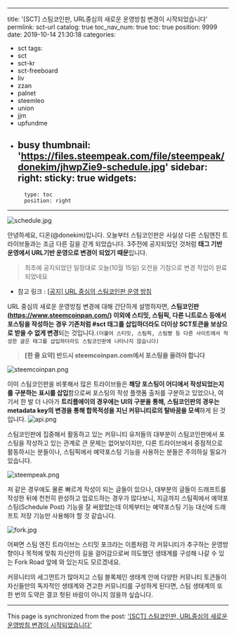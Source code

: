 
---
title: '[SCT] 스팀코인판, URL중심의 새로운 운영방침 변경이 시작되었습니다'
permlink: sct-url
catalog: true
toc_nav_num: true
toc: true
position: 9999
date: 2019-10-14 21:30:18
categories:
- sct
tags:
- sct
- sct-kr
- sct-freeboard
- liv
- zzan
- palnet
- steemleo
- union
- jjm
- upfundme
- busy
thumbnail: 'https://files.steempeak.com/file/steempeak/donekim/jhwpZie9-schedule.jpg'
sidebar:
    right:
        sticky: true
widgets:
    -
        type: toc
        position: right
---


![schedule.jpg](https://files.steempeak.com/file/steempeak/donekim/jhwpZie9-schedule.jpg)

안녕하세요, 디온(@donekim)입니다. 오늘부터 스팀코인판은 사실상 다른 스팀엔진 트라이브들과는 조금 다른 길을 걷게 되었습니다. 3주전에 공지되었던 것처럼 **태그 기반 운영에서 URL기반 운영으로 변경이 되었기 때문**입니다.

> 최초에 공지되었던 일정대로 오늘(10월 15일) 오전을 기점으로 변경 작업이 완료되었네요

- 참고 링크 : [[공지] URL 중심의 스팀코인판 운영 방침](https://www.steemcoinpan.com/sct/@sct/url)

URL 중심의 새로운 운영방침 변경에 대해 간단하게 설명하자면, **스팀코인판(https://www.steemcoinpan.com/) 이외에 스티밋, 스팀픽, 다른 니트로스 등에서 포스팅을 작성하는 경우 기존처럼 #sct 태그를 삽입하더라도 더이상 SCT토큰을 보상으로 받을 수 없게 변경**되는 것입니다.`(더불어 스티밋, 스팀픽, 스팀짱 등 다른 사이트에서 작성한 글은 태그를 삽입하더라도 스팀코인판에 나타나지 않습니다)`

> **[한 줄 요약] 반드시 steemcoinpan.com에서 포스팅을 올려야 합니다**

![steemcoinpan.png](https://files.steempeak.com/file/steempeak/donekim/ByJc1teo-steemcoinpan.png)

이미 스팀코인판을 비롯해서 많은 트라이브들은 **해당 포스팅이 어디에서 작성되었는지를 구분하는 표시를 삽입**함으로써 포스팅의 작성 플랫폼 출처를 구분하고 있었으나, 여기서 한 발 더 나아가 **트리플에이의 경우에는 UI의 구분을 통해, 스팀코인판의 경우는 metadata key의 변경을 통해 합목적성을 지닌 커뮤니티로의 탈바꿈을 모색**하게 된 것입니다. 
![api.png](https://files.steempeak.com/file/steempeak/donekim/PUBj0879-api.png)


스팀코인판에 집중해서 활동하고 있는 커뮤니티 유저들의 대부분이 스팀코인판에서 포스팅을 작성하고 있는 관계로 큰 문제는 없어보이지만, 다른 트라이브에서 중점적으로 활동하시는 분들이나, 스팀픽에서 예약포스팅 기능을 사용하는 분들은 주의하실 필요가 있습니다. 

![steempeak.png](https://files.steempeak.com/file/steempeak/donekim/8qyl0w7U-steempeak.png)

저 같은 경우에도 물론 빠르게 작성이 되는 글들이 있으나, 대부분의 글들이 드래프트를 작성한 뒤에 천천히 완성하고 업로드하는 경우가 많다보니, 지금까지 스팀픽에서 예약포스팅(Schedule Post) 기능을 잘 써왔었는데 이제부터는 예약포스팅 기능 대신에 드래프트 저장 기능만 사용해야 할 것 같습니다. 

![fork.jpg](https://files.steempeak.com/file/steempeak/donekim/HI5Hrw2c-fork.jpg)

어쩌면 스팀 엔진 트라이브는 스티밋 포크라는 이름처럼 각 커뮤니티가 추구하는 운영방향이나 목적에 맞춰 자신만의 길을 걸어감으로써 의도했던 생태계를 구성해 나갈 수 있는 Fork Road 앞에 와 있는지도 모르겠네요.

커뮤니티의 세그먼트가 많아지고 스팀 블록체인 생태계 안에 다양한 커뮤니티 토큰들이 자신들만의 독자적인 생태계와 견고한 커뮤니티를 구성하게 된다면, 스팀 생태계의 또 한 번의 도약은 결코 헛된 바람이 아니지 않을까 싶습니다.

- - -

This page is synchronized from the post: ['[SCT] 스팀코인판, URL중심의 새로운 운영방침 변경이 시작되었습니다'](https://steemit.com/@donekim/sct-url)

